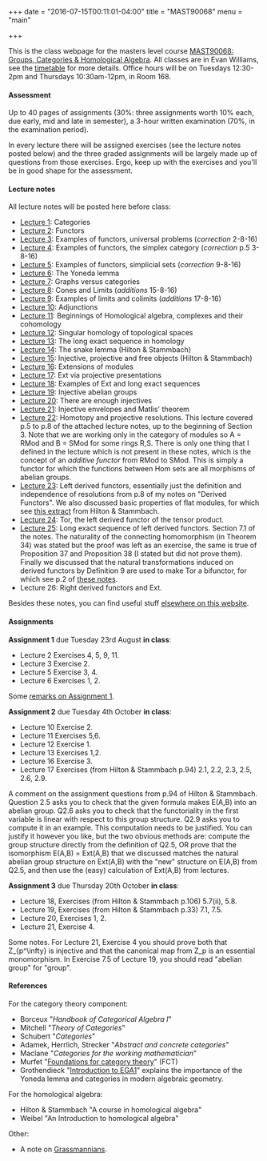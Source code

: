 +++
date = "2016-07-15T00:11:01-04:00"
title = "MAST90068"
menu = "main"

+++

This is the class webpage for the masters level course [MAST90068: Groups, Categories & Homological Algebra](https://handbook.unimelb.edu.au/view/2016/MAST90068). All classes are in Evan Williams, see the [timetable](https://sws.unimelb.edu.au/2016/Reports/List.aspx?objects=MAST90068&weeks=1-52&days=1-7&periods=1-56&template=module_by_group_list) for more details. Office hours will be on Tuesdays 12:30-2pm and Thursdays 10:30am-12pm, in Room 168.

#### Assessment

Up to 40 pages of assignments (30%: three assignments worth 10% each, due early, mid and late in semester), a 3-hour written examination (70%, in the examination period). 

In every lecture there will be assigned exercises (see the lecture notes posted below) and the three graded assignments will be largely made up of questions from those exercises. Ergo, keep up with the exercises and you'll be in good shape for the assessment.

#### Lecture notes

All lecture notes will be posted here before class:

* [Lecture 1](http://therisingsea.org/notes/mast90068/lecture1.pdf): Categories
* [Lecture 2](http://therisingsea.org/notes/mast90068/lecture2.pdf): Functors
* [Lecture 3](http://therisingsea.org/notes/mast90068/lecture3.pdf): Examples of functors, universal problems (*correction* 2-8-16)
* [Lecture 4](http://therisingsea.org/notes/mast90068/lecture4.pdf): Examples of functors, the simplex category (*correction* p.5 3-8-16)
* [Lecture 5](http://therisingsea.org/notes/mast90068/lecture5.pdf): Examples of functors, simplicial sets (*correction* 9-8-16)
* [Lecture 6](http://therisingsea.org/notes/mast90068/lecture6.pdf): The Yoneda lemma
* [Lecture 7](http://therisingsea.org/notes/mast90068/lecture7.pdf): Graphs versus categories
* [Lecture 8](http://therisingsea.org/notes/mast90068/lecture8.pdf): Cones and Limits (*additions* 15-8-16)
* [Lecture 9](http://therisingsea.org/notes/mast90068/lecture9.pdf): Examples of limits and colimits (*additions* 17-8-16)
* [Lecture 10](http://therisingsea.org/notes/mast90068/lecture10.pdf): Adjunctions
* [Lecture 11](http://therisingsea.org/notes/mast90068/lecture11.pdf): Beginnings of Homological algebra, complexes and their cohomology
* [Lecture 12](http://therisingsea.org/notes/mast90068/lecture12.pdf): Singular homology of topological spaces
* [Lecture 13](http://therisingsea.org/notes/mast90068/lecture13.pdf): The long exact sequence in homology
* [Lecture 14](http://therisingsea.org/notes/mast90068/lecture14.pdf): The snake lemma (Hilton & Stammbach)
* [Lecture 15](http://therisingsea.org/notes/mast90068/lecture15.pdf): Injective, projective and free objects (Hilton & Stammbach)
* [Lecture 16](http://therisingsea.org/notes/mast90068/lecture16.pdf): Extensions of modules
* [Lecture 17](http://therisingsea.org/notes/mast90068/lecture17.pdf): Ext via projective presentations
* [Lecture 18](http://therisingsea.org/notes/mast90068/lecture18.pdf): Examples of Ext and long exact sequences
* [Lecture 19](http://therisingsea.org/notes/mast90068/lecture19.pdf): Injective abelian groups
* [Lecture 20](http://therisingsea.org/notes/mast90068/lecture20.pdf): There are enough injectives
* [Lecture 21](http://therisingsea.org/notes/mast90068/lecture21.pdf): Injective envelopes and Matlis' theorem
* [Lecture 22](http://therisingsea.org/notes/DerivedFunctors.pdf): Homotopy and projective resolutions. This lecture covered p.5 to p.8 of the attached lecture notes, up to the beginning of Section 3. Note that we are working only in the category of modules so A = RMod and B = SMod for some rings R,S. There is only one thing that I defined in the lecture which is not present in these notes, which is the concept of an *additive functor* from RMod to SMod. This is simply a functor for which the functions between Hom sets are all morphisms of abelian groups.
* [Lecture 23](http://therisingsea.org/notes/DerivedFunctors.pdf): Left derived functors, essentially just the definition and independence of resolutions from p.8 of my notes on "Derived Functors". We also discussed basic properties of flat modules, for which see [this extract](http://therisingsea.org/notes/mast90068/note-flatmodules.pdf) from Hilton & Stammbach.
* [Lecture 24](http://therisingsea.org/notes/mast90068/lecture24.pdf): Tor, the left derived functor of the tensor product.
* [Lecture 25](http://therisingsea.org/notes/DerivedFunctors.pdf): Long exact sequence of left derived functors. Section 7.1 of the notes. The naturality of the connecting homomorphism (in Theorem 34) was stated but the proof was left as an exercise, the same is true of Proposition 37 and Proposition 38 (I stated but did not prove them). Finally we discussed that the natural transformations induced on derived functors by Definition 9 are used to make Tor a bifunctor, for which see p.2 of [these notes](http://therisingsea.org/notes/Tor.pdf).
* Lecture 26: Right derived functors and Ext.

Besides these notes, you can find useful stuff [elsewhere on this website](http://therisingsea.org/post/notes/).

#### Assignments

**Assignment 1** due Tuesday 23rd August **in class**:

* Lecture 2 Exercises 4, 5, 9, 11.
* Lecture 3 Exercise 2.
* Lecture 5 Exercise 3, 4.
* Lecture 6 Exercises 1, 2.

Some [remarks on Assignment 1](http://therisingsea.org/notes/mast90068/notes-assignment1.pdf).

**Assignment 2** due Tuesday 4th October **in class**:

* Lecture 10 Exercise 2.
* Lecture 11 Exercises 5,6.
* Lecture 12 Exercise 1.
* Lecture 13 Exercises 1,2.
* Lecture 16 Exercise 3.
* Lecture 17 Exercises (from Hilton & Stammbach p.94) 2.1, 2.2, 2.3, 2.5, 2.6, 2.9.

A comment on the assignment questions from p.94 of Hilton & Stammbach. Question 2.5 asks you to check that the given formula makes E(A,B) into an abelian group. Q2.6 asks you to check that the functoriality in the first variable is linear with respect to this group structure. Q2.9 asks you to compute it in an example. This computation needs to be justified. You can justify it however you like, but the two obvious methods are: compute the group structure directly from the definition of Q2.5, OR prove that the isomorphism E(A,B) = Ext(A,B) that we discussed matches the natural abelian group structure on Ext(A,B) with the "new" structure on E(A,B) from Q2.5, and then use the (easy) calculation of Ext(A,B) from lectures.

**Assignment 3** due Thursday 20th October **in class**:

* Lecture 18, Exercises (from Hilton & Stammbach p.106) 5.7(ii), 5.8.
* Lecture 19, Exercises (from Hilton & Stammbach p.33) 7.1, 7.5.
* Lecture 20, Exercises 1, 2.
* Lecture 21, Exercise 4.

Some notes. For Lecture 21, Exercise 4 you should prove both that Z_{p^\infty} is injective and that the canonical map from Z_p is an essential monomorphism. In Exercise 7.5 of Lecture 19, you should read "abelian group" for "group".

#### References

For the category theory component:

* Borceux "*Handbook of Categorical Algebra I*"
* Mitchell "*Theory of Categories*"
* Schubert "*Categories*"
* Adamek, Herrlich, Strecker "*Abstract and concrete categories*"
* Maclane "*Categories for the working mathematician*"
* Murfet "[Foundations for category theory](http://therisingsea.org/notes/FoundationsForCategoryTheory.pdf)" (FCT)
* Grothendieck "[Introduction to EGA1](http://therisingsea.org/notes/EGA1.pdf)" explains the importance of the Yoneda lemma and categories in modern algebraic geometry.

For the homological algebra:

* Hilton & Stammbach "A course in homological algebra"
* Weibel "An Introduction to homological algebra"

Other:

* A note on [Grassmannians](http://therisingsea.org/notes/Grassmannians.pdf).